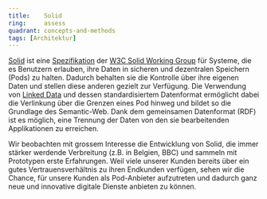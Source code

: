 ```yaml
---
title:    Solid  
ring:     assess  
quadrant: concepts-and-methods
tags: [Architektur]
---
```


[Solid][solid] ist eine [Spezifikation][spez] der [W3C Solid Working Group][solid-working-group] für Systeme, die es
Benutzern erlauben, ihre Daten in sicheren und dezentralen Speichern (Pods) zu halten. Dadurch behalten sie die
Kontrolle über ihre eigenen Daten und stellen diese anderen gezielt zur Verfügung. Die Verwendung von [Linked
Data][linked-data] und dessen standardisiertem Datenformat ermöglicht dabei die Verlinkung über die Grenzen eines Pod
hinweg und bildet so die Grundlage des Semantic-Web. Dank dem gemeinsamen Datenformat (RDF) ist es möglich, eine
Trennung der Daten von den sie bearbeitenden Applikationen zu erreichen.

Wir beobachten mit grossem Interesse die Entwicklung von Solid, die immer stärker werdende Verbreitung (z.B. in Belgien,
BBC) und sammeln mit Prototypen erste Erfahrungen. Weil viele unserer Kunden bereits über ein gutes Vertrauensverhältnis
zu ihren Endkunden verfügen, sehen wir die Chance, für unsere Kunden als Pod-Anbieter aufzutreten und dadurch ganz neue
und innovative digitale Dienste anbieten zu können.

[solid]: https://solidproject.org/
[spez]: https://github.com/solid/specification
[solid-working-group]: https://lists.w3.org/Archives/Public/public-solid/2022Nov/0001.html
[linked-data]: https://www.w3.org/standards/semanticweb/data
